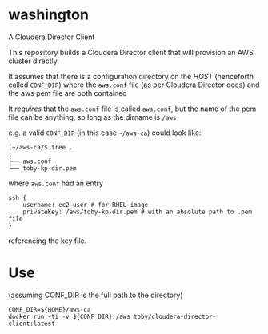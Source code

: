 # washington
A Cloudera Director Client 

This repository builds a Cloudera Director client that will provision an AWS cluster directly. 

It assumes that there is a configuration directory on the *HOST* (henceforth called `CONF_DIR`) where the `aws.conf` file (as per Cloudera Director docs) and the aws pem file are both contained

It *requires* that the `aws.conf` file is called `aws.conf`, but the name of the pem file can be anything, so long as the dirname is `/aws`

e.g. a valid `CONF_DIR` (in this case `~/aws-ca`) could look like:
```
[~/aws-ca/$ tree .
.
├── aws.conf
└── toby-kp-dir.pem
```
where `aws.conf` had an entry
```
ssh {
    username: ec2-user # for RHEL image
    privateKey: /aws/toby-kp-dir.pem # with an absolute path to .pem file
}
```
referencing the key file.

# Use
(assuming CONF_DIR is the full path to the directory)
```
CONF_DIR=${HOME}/aws-ca
docker run -ti -v ${CONF_DIR}:/aws toby/cloudera-director-client:latest
```
